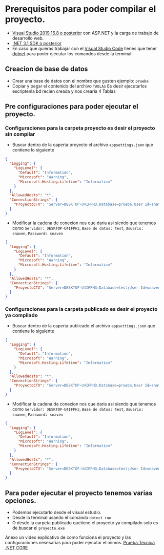 # Prerequisitos para poder compilar el proyecto.
+ [Visual Studio 2019 16.8 o posterior](https://visualstudio.microsoft.com/es/downloads/?utm_medium=microsoft&utm_source=docs.microsoft.com&utm_campaign=inline+link&utm_content=download+vs2019) con ASP.NET y la carga de trabajo de desarrollo web.
+ [.NET 3.1 SDK o posterior](https://dotnet.microsoft.com/download/dotnet/3.1)
+ En caso que quieras trabajar con el [Visual Studio Code](https://code.visualstudio.com/download) tienes que tener [dotnet](https://dotnet.microsoft.com/download/dotnet/3.1) para poder ejecutar los comandos desde la terminal

##  Creacion de base de datos
+ Crear una base de datos con el nombre que gusten ejemplo: ``prueba``
+ Copiar y pegar el contenido del archivo ``TABLAS`` Es desir ejecutarlos escriptenla bd recien creada y nos crearia 4 Tablas

##  Pre configuraciones para poder ejecutar el proyecto.

### Configuraciones para la carpeta proyecto es desir el proyecto sin compilar
+ Buscar dentro de la caperta proyecto el archivo ``appsettings.json`` que contiene lo siguiente
```JSON
{
  "Logging": {
    "LogLevel": {
      "Default": "Information",
      "Microsoft": "Warning",
      "Microsoft.Hosting.Lifetime": "Information"
    }
  },
  "AllowedHosts": "*",
  "ConnectionStrings": {
    "ProyectoCTX": "Server=DESKTOP-U4IFPH3;Database=prueba;User Id=snaven;Password=snaven"
  }
}
```
+ Modificar la cadena de conexion nos que daria asi siendo que tenemos como ``Servidor: DESKTOP-U4IFPH3``, ``Base de datos: test``, ``Usuario: snaven``, ``Password: snaven``
```JSON
{
  "Logging": {
    "LogLevel": {
      "Default": "Information",
      "Microsoft": "Warning",
      "Microsoft.Hosting.Lifetime": "Information"
    }
  },
  "AllowedHosts": "*",
  "ConnectionStrings": {
    "ProyectoCTX": "Server=DESKTOP-U4IFPH3;Database=test;User Id=snaven;Password=snaven"
  }
}
```
### Configuraciones para la carpeta publicado es desir el proyecto ya compilado
+ Buscar dentro de la caperta publicado el archivo ``appsettings.json`` que contiene lo siguiente
```JSON
{
  "Logging": {
    "LogLevel": {
      "Default": "Information",
      "Microsoft": "Warning",
      "Microsoft.Hosting.Lifetime": "Information"
    }
  },
  "AllowedHosts": "*",
  "ConnectionStrings": {
    "ProyectoCTX": "Server=DESKTOP-U4IFPH3;Database=prueba;User Id=snaven;Password=snaven"
  }
}
```
+ Modificar la cadena de conexion nos que daria asi siendo que tenemos como ``Servidor: DESKTOP-U4IFPH3``, ``Base de datos: test``, ``Usuario: snaven``, ``Password: snaven``
```JSON
{
  "Logging": {
    "LogLevel": {
      "Default": "Information",
      "Microsoft": "Warning",
      "Microsoft.Hosting.Lifetime": "Information"
    }
  },
  "AllowedHosts": "*",
  "ConnectionStrings": {
    "ProyectoCTX": "Server=DESKTOP-U4IFPH3;Database=test;User Id=snaven;Password=snaven"
  }
}
```
## Para poder ejecutar el proyecto tenemos varias opciones.

+ Podemos ejecutarlo desde el visual estudio.
+ Desde la terminal usando el comando ``dotnet run``
+ O desde la carpeta publicado quetiene el proyecto ya compilado solo es de buscar el ``proyecto.exe``

Anexo un video explicativo de como funciona el proyecto y las configuraciones nesesarias para poder ejecutar el mimos.
[Prueba Tecnica .NET CORE](https://youtu.be/O4_oQYbebtA)
